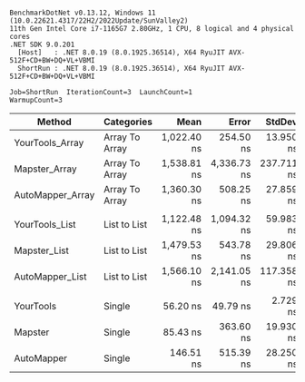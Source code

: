 ```

BenchmarkDotNet v0.13.12, Windows 11 (10.0.22621.4317/22H2/2022Update/SunValley2)
11th Gen Intel Core i7-1165G7 2.80GHz, 1 CPU, 8 logical and 4 physical cores
.NET SDK 9.0.201
  [Host]   : .NET 8.0.19 (8.0.1925.36514), X64 RyuJIT AVX-512F+CD+BW+DQ+VL+VBMI
  ShortRun : .NET 8.0.19 (8.0.1925.36514), X64 RyuJIT AVX-512F+CD+BW+DQ+VL+VBMI

Job=ShortRun  IterationCount=3  LaunchCount=1  
WarmupCount=3  

```
| Method           | Categories     | Mean        | Error       | StdDev     | Gen0   | Gen1   | Allocated |
|----------------- |--------------- |------------:|------------:|-----------:|-------:|-------:|----------:|
| YourTools_Array  | Array To Array | 1,022.40 ns |   254.50 ns |  13.950 ns | 1.0872 | 0.0229 |    6824 B |
| Mapster_Array    | Array To Array | 1,538.81 ns | 4,336.73 ns | 237.711 ns | 1.2150 | 0.0286 |    7624 B |
| AutoMapper_Array | Array To Array | 1,360.30 ns |   508.25 ns |  27.859 ns | 1.2150 | 0.0286 |    7624 B |
|                  |                |             |             |            |        |        |           |
| YourTools_List   | List to List   | 1,122.48 ns | 1,094.32 ns |  59.983 ns | 1.0929 | 0.0229 |    6856 B |
| Mapster_List     | List to List   | 1,479.53 ns |   543.78 ns |  29.806 ns | 1.2188 | 0.0286 |    7656 B |
| AutoMapper_List  | List to List   | 1,566.10 ns | 2,141.05 ns | 117.358 ns | 1.2741 | 0.0305 |    8008 B |
|                  |                |             |             |            |        |        |           |
| YourTools        | Single         |    56.20 ns |    49.79 ns |   2.729 ns | 0.0421 |      - |     264 B |
| Mapster          | Single         |    85.43 ns |   363.60 ns |  19.930 ns | 0.0471 |      - |     296 B |
| AutoMapper       | Single         |   146.51 ns |   515.39 ns |  28.250 ns | 0.0470 |      - |     296 B |
